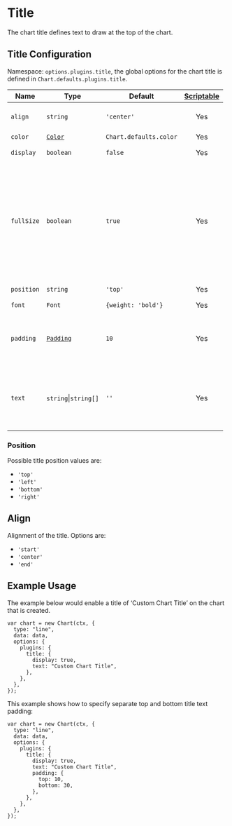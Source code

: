 Title
=====

The chart title defines text to draw at the top of the chart.

Title Configuration
-------------------

Namespace: `options.plugins.title`, the global options for the chart title is defined in `Chart.defaults.plugins.title`.

<table style="width:98%;"><colgroup><col style="width: 3%" /><col style="width: 13%" /><col style="width: 8%" /><col style="width: 21%" /><col style="width: 53%" /></colgroup><thead><tr class="header"><th>Name</th><th>Type</th><th>Default</th><th style="text-align: center;"><a href="../general/options.md#scriptable-options">Scriptable</a></th><th>Description</th></tr></thead><tbody><tr class="odd"><td><code>align</code></td><td><code>string</code></td><td><code>'center'</code></td><td style="text-align: center;">Yes</td><td>Alignment of the title. <a href="#align">more…</a></td></tr><tr class="even"><td><code>color</code></td><td><a href="../general/colors.md"><code>Color</code></a></td><td><code>Chart.defaults.color</code></td><td style="text-align: center;">Yes</td><td>Color of text.</td></tr><tr class="odd"><td><code>display</code></td><td><code>boolean</code></td><td><code>false</code></td><td style="text-align: center;">Yes</td><td>Is the title shown?</td></tr><tr class="even"><td><code>fullSize</code></td><td><code>boolean</code></td><td><code>true</code></td><td style="text-align: center;">Yes</td><td>Marks that this box should take the full width/height of the canvas. If <code>false</code>, the box is sized and placed above/beside the chart area.</td></tr><tr class="odd"><td><code>position</code></td><td><code>string</code></td><td><code>'top'</code></td><td style="text-align: center;">Yes</td><td>Position of title. <a href="#position">more…</a></td></tr><tr class="even"><td><code>font</code></td><td><code>Font</code></td><td><code>{weight: 'bold'}</code></td><td style="text-align: center;">Yes</td><td>See <a href="../general/fonts.md">Fonts</a></td></tr><tr class="odd"><td><code>padding</code></td><td><a href="../general/padding.md"><code>Padding</code></a></td><td><code>10</code></td><td style="text-align: center;">Yes</td><td>Padding to apply around the title. Only <code>top</code> and <code>bottom</code> are implemented.</td></tr><tr class="even"><td><code>text</code></td><td><code>string</code>|<code>string[]</code></td><td><code>''</code></td><td style="text-align: center;">Yes</td><td>Title text to display. If specified as an array, text is rendered on multiple lines.</td></tr></tbody></table>

### Position

Possible title position values are:

-   `'top'`
-   `'left'`
-   `'bottom'`
-   `'right'`

Align
-----

Alignment of the title. Options are:

-   `'start'`
-   `'center'`
-   `'end'`

Example Usage
-------------

The example below would enable a title of ‘Custom Chart Title’ on the chart that is created.

    var chart = new Chart(ctx, {
      type: "line",
      data: data,
      options: {
        plugins: {
          title: {
            display: true,
            text: "Custom Chart Title",
          },
        },
      },
    });

This example shows how to specify separate top and bottom title text padding:

    var chart = new Chart(ctx, {
      type: "line",
      data: data,
      options: {
        plugins: {
          title: {
            display: true,
            text: "Custom Chart Title",
            padding: {
              top: 10,
              bottom: 30,
            },
          },
        },
      },
    });
